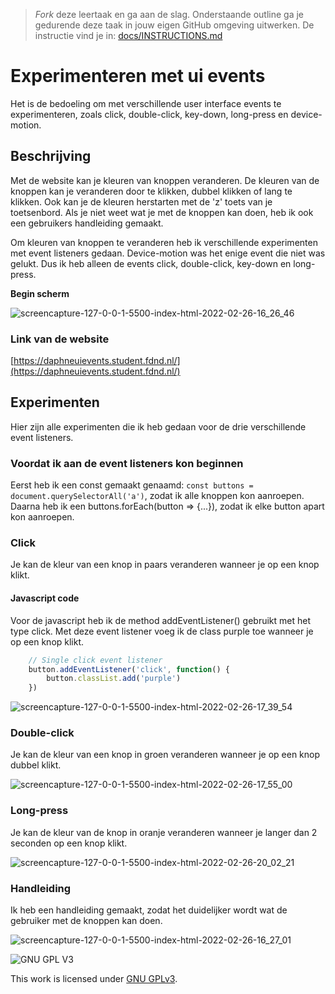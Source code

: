 > _Fork_ deze leertaak en ga aan de slag. Onderstaande outline ga je gedurende deze taak in jouw eigen GitHub omgeving uitwerken. De instructie vind je in: [docs/INSTRUCTIONS.md](docs/INSTRUCTIONS.md)

# Experimenteren met ui events
Het is de bedoeling om met verschillende user interface events te experimenteren, zoals click, double-click, key-down, long-press en device-motion.

## Beschrijving
Met de website kan je kleuren van knoppen veranderen. De kleuren van de knoppen kan je veranderen door te klikken, dubbel klikken of lang te klikken. Ook kan je de kleuren herstarten met de 'z' toets van je toetsenbord. Als je niet weet wat je met de knoppen kan doen, heb ik ook een gebruikers handleiding gemaakt.

Om kleuren van knoppen te veranderen heb ik verschillende experimenten met event listeners gedaan. Device-motion was het enige event die niet was gelukt. Dus ik heb alleen de events click, double-click, key-down en long-press.

**Begin scherm**

![screencapture-127-0-0-1-5500-index-html-2022-02-26-16_26_46](https://user-images.githubusercontent.com/69635977/155848771-99f0dd69-0ae3-4a95-b597-8a43d3a44dca.png)

### Link van de website
[https://daphneuievents.student.fdnd.nl/](https://daphneuievents.student.fdnd.nl/)

## Experimenten
Hier zijn alle experimenten die ik heb gedaan voor de drie verschillende event listeners.

### Voordat ik aan de event listeners kon beginnen
Eerst heb ik een const gemaakt genaamd: ```const buttons = document.querySelectorAll('a')```, zodat ik alle knoppen kon aanroepen. Daarna heb ik een buttons.forEach(button => {...}), zodat ik elke button apart kon aanroepen.

### Click
Je kan de kleur van een knop in paars veranderen wanneer je op een knop klikt.

#### Javascript code
Voor de javascript heb ik de method addEventListener() gebruikt met het type click. Met deze event listener voeg ik de class purple toe wanneer je op een knop klikt.
```javascript
	// Single click event listener
	button.addEventListener('click', function() {
		button.classList.add('purple')
	})
  ```
![screencapture-127-0-0-1-5500-index-html-2022-02-26-17_39_54](https://user-images.githubusercontent.com/69635977/155851327-e2391c34-f3ea-468a-8a23-c194444dd6c4.png)

### Double-click
Je kan de kleur van een knop in groen veranderen wanneer je op een knop dubbel klikt.

![screencapture-127-0-0-1-5500-index-html-2022-02-26-17_55_00](https://user-images.githubusercontent.com/69635977/155851816-13417e7a-25ee-459d-82d8-79ac20e70726.png)

### Long-press
Je kan de kleur van de knop in oranje veranderen wanneer je langer dan 2 seconden op een knop klikt.

![screencapture-127-0-0-1-5500-index-html-2022-02-26-20_02_21](https://user-images.githubusercontent.com/69635977/155855837-c16fde89-bcc8-47c9-9303-51e232abda8d.png)

### Handleiding
Ik heb een handleiding gemaakt, zodat het duidelijker wordt wat de gebruiker met de knoppen kan doen.

![screencapture-127-0-0-1-5500-index-html-2022-02-26-16_27_01](https://user-images.githubusercontent.com/69635977/155848776-06884a11-5916-46e5-869d-f336ea62cd4f.png)

<!-- In de Experimenten beschrijf je wat je per experimnet hebt gedaan en documenteer je de code aan de hand van voorbeelden -->
<!-- Voeg een mooie poster visual toe 📸 per experiment -->


![GNU GPL V3](https://www.gnu.org/graphics/gplv3-127x51.png)

This work is licensed under [GNU GPLv3](./LICENSE).

